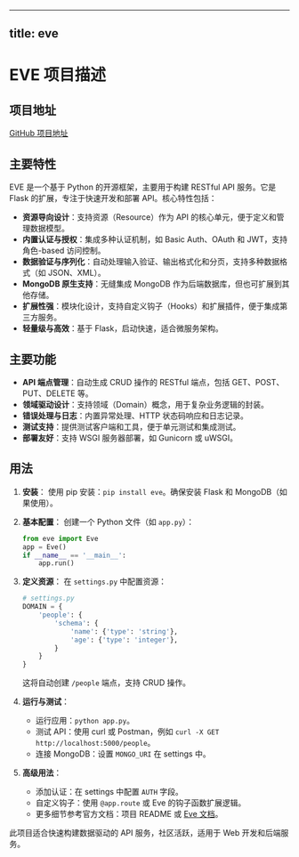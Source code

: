 
---
title: eve
---

# EVE 项目描述

## 项目地址
[GitHub 项目地址](https://github.com/pyeve/eve)

## 主要特性
EVE 是一个基于 Python 的开源框架，主要用于构建 RESTful API 服务。它是 Flask 的扩展，专注于快速开发和部署 API。核心特性包括：
- **资源导向设计**：支持资源（Resource）作为 API 的核心单元，便于定义和管理数据模型。
- **内置认证与授权**：集成多种认证机制，如 Basic Auth、OAuth 和 JWT，支持角色-based 访问控制。
- **数据验证与序列化**：自动处理输入验证、输出格式化和分页，支持多种数据格式（如 JSON、XML）。
- **MongoDB 原生支持**：无缝集成 MongoDB 作为后端数据库，但也可扩展到其他存储。
- **扩展性强**：模块化设计，支持自定义钩子（Hooks）和扩展插件，便于集成第三方服务。
- **轻量级与高效**：基于 Flask，启动快速，适合微服务架构。

## 主要功能
- **API 端点管理**：自动生成 CRUD 操作的 RESTful 端点，包括 GET、POST、PUT、DELETE 等。
- **领域驱动设计**：支持领域（Domain）概念，用于复杂业务逻辑的封装。
- **错误处理与日志**：内置异常处理、HTTP 状态码响应和日志记录。
- **测试支持**：提供测试客户端和工具，便于单元测试和集成测试。
- **部署友好**：支持 WSGI 服务器部署，如 Gunicorn 或 uWSGI。

## 用法
1. **安装**：
   使用 pip 安装：`pip install eve`。确保安装 Flask 和 MongoDB（如果使用）。

2. **基本配置**：
   创建一个 Python 文件（如 `app.py`）：
   ```python
   from eve import Eve
   app = Eve()
   if __name__ == '__main__':
       app.run()
   ```

3. **定义资源**：
   在 `settings.py` 中配置资源：
   ```python
   # settings.py
   DOMAIN = {
       'people': {
           'schema': {
               'name': {'type': 'string'},
               'age': {'type': 'integer'},
           }
       }
   }
   ```
   这将自动创建 `/people` 端点，支持 CRUD 操作。

4. **运行与测试**：
   - 运行应用：`python app.py`。
   - 测试 API：使用 curl 或 Postman，例如 `curl -X GET http://localhost:5000/people`。
   - 连接 MongoDB：设置 `MONGO_URI` 在 settings 中。

5. **高级用法**：
   - 添加认证：在 settings 中配置 `AUTH` 字段。
   - 自定义钩子：使用 `@app.route` 或 Eve 的钩子函数扩展逻辑。
   - 更多细节参考官方文档：项目 README 或 [Eve 文档](https://docs.python-eve.org/)。

此项目适合快速构建数据驱动的 API 服务，社区活跃，适用于 Web 开发和后端服务。